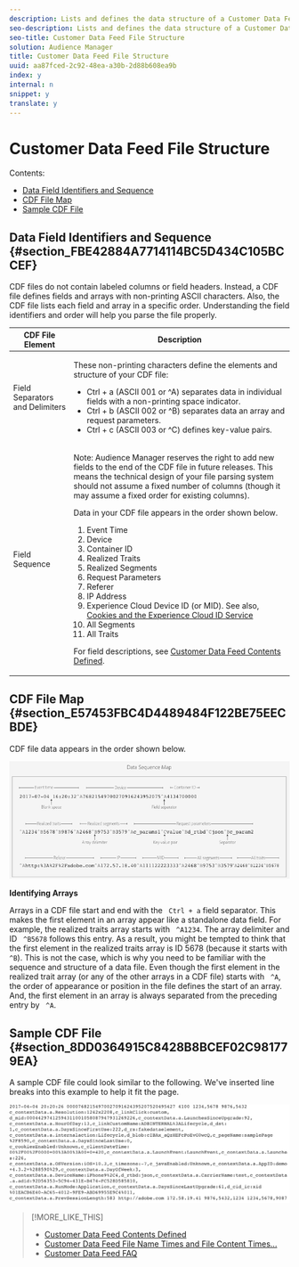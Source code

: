 ```yaml
---
description: Lists and defines the data structure of a Customer Data Feed (CDF) file. This includes data sequence, field delimiters and separators, a data file map, and sample file.
seo-description: Lists and defines the data structure of a Customer Data Feed (CDF) file. This includes data sequence, field delimiters and separators, a data file map, and sample file.
seo-title: Customer Data Feed File Structure
solution: Audience Manager
title: Customer Data Feed File Structure
uuid: aa87fced-2c92-48ea-a30b-2d88b608ea9b
index: y
internal: n
snippet: y
translate: y
---
```


# Customer Data Feed File Structure

Contents: 


<ul class="simplelist"> 
 <li> <a href="../../c_features/cdf-intro/cdf-file-structure.md#section_FBE42884A7714114BC5D434C105BCCEF" format="dita" scope="local"> Data Field Identifiers and Sequence </a> </li> 
 <li> <a href="../../c_features/cdf-intro/cdf-file-structure.md#section_E57453FBC4D4489484F122BE75EECBDE" format="dita" scope="local"> CDF File Map </a> </li> 
 <li> <a href="../../c_features/cdf-intro/cdf-file-structure.md#section_8DD0364915C8428B8BCEF02C981779EA" format="dita" scope="local"> Sample CDF File </a> </li> 
</ul>



## Data Field Identifiers and Sequence {#section_FBE42884A7714114BC5D434C105BCCEF}

CDF files do not contain labeled columns or field headers. Instead, a CDF file defines fields and arrays with non-printing ASCII characters. Also, the CDF file lists each field and array in a specific order. Understanding the field identifiers and order will help you parse the file properly. 



<table id="table_D2C8786DF7CE47E5ADB8930EC825F8F6"> 
 <thead> 
  <tr> 
   <th colname="col1" class="entry"> CDF File Element </th> 
   <th colname="col2" class="entry"> Description </th> 
  </tr> 
 </thead>
 <tbody> 
  <tr> 
   <td colname="col1"> <p>Field Separators and Delimiters </p> </td> 
   <td colname="col2"> <p>These non-printing characters define the elements and structure of your CDF file: </p> <p> 
     <ul id="ul_056A9B90AC88405CBB5F81A56CD6E4C9"> 
      <li id="li_B9DA15DCB6A445D781B8753C1C4262B0">Ctrl + a (ASCII <span class="codeph"> 001</span> or <span class="codeph"> ^A</span>) separates data in individual fields with a non-printing space indicator. </li> 
      <li id="li_E68D0CC065B34AC9AF91F166CAA2A67C">Ctrl + b (ASCII <span class="codeph"> 002</span> or <span class="codeph"> ^B</span>) separates data an array and request parameters. </li> 
      <li id="li_6C32D927FEF04CDE9887374E8C2688E7">Ctrl + c (ASCII <span class="codeph"> 003</span> or <span class="codeph"> ^C</span>) defines key-value pairs. </li> 
     </ul> </p> </td> 
  </tr> 
  <tr> 
   <td colname="col1"> <p>Field Sequence </p> </td> 
   <td colname="col2"> <p> <p type="important">Note: <span class="keyword"> Audience Manager</span> reserves the right to add new fields to the end of the CDF file in future releases. This means the technical design of your file parsing system should not assume a fixed number of columns (though it may assume a fixed order for existing columns). </p> </p> <p>Data in your CDF file appears in the order shown below. </p> <p> 
     <ol id="ol_1FDF4A7F089448ED8A724378C23009C8"> 
      <li id="li_CB97D90B54EB4F95861583D4A5F660C7">Event Time </li> 
      <li id="li_C44E8CCB1A964B7A941FD772FB8A7608">Device </li> 
      <li id="li_F8AE0D4CA19D411686A240FE06F56147">Container ID </li> 
      <li id="li_660D17989BE54610A01229C47894E8A9">Realized Traits </li> 
      <li id="li_1591180564374204852785C6FFCA4F74">Realized Segments </li> 
      <li id="li_FE38DA4969EE4E19B39124E77E2EA5F9">Request Parameters </li> 
      <li id="li_9AC25DA883214FBC902D7CE9DACFAE28">Referer </li> 
      <li id="li_BA05F1C33B5B4625B450425FF1911B30">IP Address </li> 
      <li id="li_08E632FB135F42B5830D5CBFE6EE6BE8">Experience Cloud Device ID (or MID). See also, <a href="https://marketing.adobe.com/resources/help/en_US/mcvid/mcvid_cookies.html" format="https" scope="external"> Cookies and the Experience Cloud ID Service</a> </li> 
      <li id="li_7A05AF4790A1425A90D019681DF4A595">All Segments </li> 
      <li id="li_1B5A6F076A354BA0A931CB260E6D2675">All Traits </li> 
     </ol> </p> <p>For field descriptions, see <a href="../../c_features/cdf-intro/cdf-contents-defined.md#reference_6257ACA5665D4820900F111CFED50866" format="dita" scope="local"> Customer Data Feed Contents Defined</a>. </p> </td> 
  </tr> 
 </tbody> 
</table>


## CDF File Map {#section_E57453FBC4D4489484F122BE75EECBDE}

CDF file data appears in the order shown below. 

![](assets/sequence-map.png) 

**Identifying Arrays** 

Arrays in a CDF file start and end with the ` Ctrl + a` field separator. This makes the first element in an array appear like a standalone data field. For example, the realized traits array starts with ` ^A1234`. The array delimiter and ID ` ^B5678` follows this entry. As a result, you might be tempted to think that the first element in the realized traits array is ID 5678 (because it starts with ` ^B`). This is not the case, which is why you need to be familiar with the sequence and structure of a data file. Even though the first element in the realized trait array (or any of the other arrays in a CDF file) starts with ` ^A`, the order of appearance or position in the file defines the start of an array. And, the first element in an array is always separated from the preceding entry by ` ^A`. 

## Sample CDF File {#section_8DD0364915C8428B8BCEF02C981779EA}

A sample CDF file could look similar to the following. We've inserted line breaks into this example to help it fit the page. 

![](assets/CDF-sample.png) 
>[!MORE_LIKE_THIS]
>
>* [ Customer Data Feed Contents Defined ](cdf-contents-defined.md#reference_6257ACA5665D4820900F111CFED50866)
>* [ Customer Data Feed File Name Times and File Content Times... ](cdf-time-differences.md#concept_C907608AC1ED44BA8EF870F45E5A9CB9)
>* [ Customer Data Feed FAQ ](cdf-faq.md#concept_E832A7307FA0475C918F95116C21CBC6)
